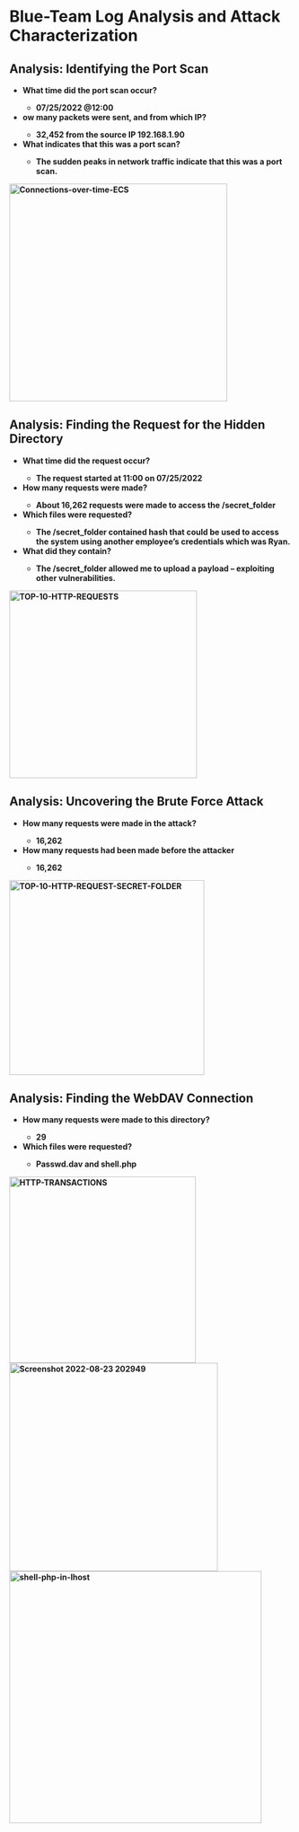 # Blue-Team Log Analysis and Attack Characterization #

## Analysis: Identifying the Port Scan ##

* <b>What time did the port scan occur?<b>
    * 07/25/2022 @12:00
* <b>ow many packets were sent, and from which IP?<b>
    * 32,452 from the source IP 192.168.1.90
* <b>What indicates that this was a port scan?<b>
    * The sudden peaks in network traffic indicate that this was a port scan.
    
<img width="388" alt="Connections-over-time-ECS" src="https://user-images.githubusercontent.com/100730516/186331861-9e7c826d-cb7b-4c25-afe5-147a724ab26c.png">

## Analysis: Finding the Request for the Hidden Directory ##

* <b>What time did the request occur? <b>
    * The request started at 11:00 on 07/25/2022
* <b>How many requests were made?<b>
    * About 16,262 requests were made to access the /secret_folder
* <b>Which files were requested? <b>
    * The /secret_folder contained hash that could be used to access the system using another employee’s credentials which was Ryan.
* <b>What did they contain?<b>
    * The /secret_folder allowed me to upload a payload – exploiting other vulnerabilities.
    
<img width="334" alt="TOP-10-HTTP-REQUESTS" src="https://user-images.githubusercontent.com/100730516/186332194-0cf1d2ed-6826-4297-9608-6ea80def4c6f.png">

## Analysis: Uncovering the Brute Force Attack ##

* <b>How many requests were made in the attack?<b>
    * 16,262
* <b>How many requests had been made before the attacker<b>
    * 16,262
    
<img width="347" alt="TOP-10-HTTP-REQUEST-SECRET-FOLDER" src="https://user-images.githubusercontent.com/100730516/186332608-2eeb6437-ef36-4fb3-a3d3-0b513edbf5b7.png">
  
## Analysis: Finding the WebDAV Connection ## 

* <b>How many requests were made to this directory?<b>
    * 29
* <b>Which files were requested? <b>
    * Passwd.dav and shell.php
<img width="332" alt="HTTP-TRANSACTIONS" src="https://user-images.githubusercontent.com/100730516/186333064-90f8e85c-0f69-47df-aa0b-25a40b64b5a4.png">

<img width="371" alt="Screenshot 2022-08-23 202949" src="https://user-images.githubusercontent.com/100730516/186333109-3f63ddd4-d186-4014-9078-31cf206584fa.png">


<img width="449" alt="shell-php-in-lhost" src="https://user-images.githubusercontent.com/100730516/186333135-b1ee8905-2376-4efc-9ce8-2802c9ea1502.png">



